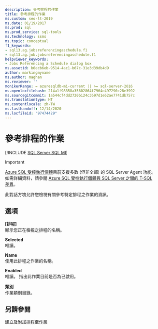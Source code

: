```yaml
---
description: 參考排程的作業
title: 參考排程的作業
ms.custom: seo-lt-2019
ms.date: 01/19/2017
ms.prod: sql
ms.prod_service: sql-tools
ms.technology: ssms
ms.topic: conceptual
f1_keywords:
- sql13.ag.jobsreferencingaschedule.f1
- sql13.ag.job.jobsreferencingaschedule.f1
helpviewer_keywords:
- Jobs Referencing a Schedule dialog box
ms.assetid: b6ecb6eb-9514-4ac1-b67c-31e3d39db4d9
author: markingmyname
ms.author: maghan
ms.reviewer: ''
monikerRange: = azuresqldb-mi-current || >= sql-server-2016
ms.openlocfilehash: 214a1f98358a35602864f7964e497290c28e3992
ms.sourcegitcommit: 1a544cf4dd2720b124c3697d1e62ae7741db757c
ms.translationtype: HT
ms.contentlocale: zh-TW
ms.lasthandoff: 12/14/2020
ms.locfileid: "97474429"
---
```

# <a name="jobs-that-reference-a-schedule"></a>參考排程的作業
[!INCLUDE [SQL Server SQL MI](../../includes/applies-to-version/sql-asdbmi.md)]

> [!IMPORTANT]  
> [Azure SQL 受控執行個體](/azure/sql-database/sql-database-managed-instance)目前支援多數 (但非全部) 的 SQL Server Agent 功能。 如需詳細資料，請參閱 [Azure SQL 受控執行個體與 SQL Server 之間的 T-SQL 差異](/azure/sql-database/sql-database-managed-instance-transact-sql-information#sql-server-agent)。

此對話方塊允許您檢視有關參考特定排程之作業的資訊。  
  
## <a name="options"></a>選項  
**[排程]**  
顯示您正在檢視之排程的名稱。  
  
**Selected**  
唯讀。  
  
**Name**  
使用此排程之作業的名稱。  
  
**Enabled**  
唯讀。 指出此作業目前是否為已啟用。  
  
**類別**  
作業類別目錄。  
  
## <a name="see-also"></a>另請參閱  
[建立及附加排程至作業](../../ssms/agent/create-and-attach-schedules-to-jobs.md)  
